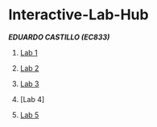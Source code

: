 # Interactive-Lab-Hub

_**EDUARDO CASTILLO (EC833)**_


1. [Lab 1](https://github.com/joAQUINCE/Interactive-Lab-Hub/tree/master/Labs/Lab_1)

2. [Lab 2](https://github.com/joAQUINCE/Interactive-Lab-Hub/tree/master/Labs/Lab_2)

3. [Lab 3](https://github.com/joAQUINCE/Interactive-Lab-Hub/tree/master/Labs/Lab_3)

4. [Lab 4]

5. [Lab 5](https://github.com/joAQUINCE/IDD-Fa19-Lab5)
